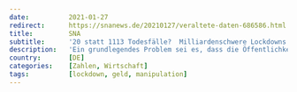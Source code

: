 ```yaml
---
date:          2021-01-27
redirect:      https://snanews.de/20210127/veraltete-daten-686586.html
title:         SNA
subtitle:      '20 statt 1113 Todesfälle?  Milliardenschwere Lockdowns laut Forscher mit „falschem Bild“ beschlossen'
description:   'Ein grundlegendes Problem sei es, dass die Öffentlichkeit die Sterbezahlen des Robert Koch-Instituts (RKI) für aktuell halte und auch Politiker sie häufig'
country:       [DE]
categories:    [Zahlen, Wirtschaft]
tags:          [lockdown, geld, manipulation]
---
```

